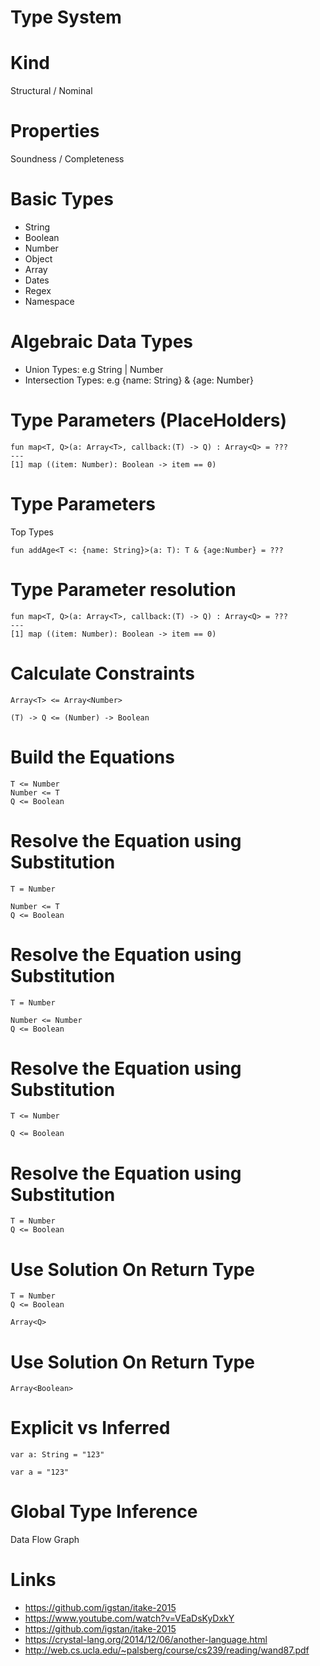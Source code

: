 # Type System

# Kind

Structural / Nominal

# Properties

Soundness / Completeness

# Basic Types

- String
- Boolean
- Number
- Object
- Array
- Dates
- Regex
- Namespace

# Algebraic Data Types

- Union Types: e.g String | Number
- Intersection Types: e.g {name: String} & {age: Number}

# Type Parameters (PlaceHolders)

```
fun map<T, Q>(a: Array<T>, callback:(T) -> Q) : Array<Q> = ???
---
[1] map ((item: Number): Boolean -> item == 0)
```

# Type Parameters 

Top Types

```
fun addAge<T <: {name: String}>(a: T): T & {age:Number} = ???
```

# Type Parameter resolution

```
fun map<T, Q>(a: Array<T>, callback:(T) -> Q) : Array<Q> = ???
---
[1] map ((item: Number): Boolean -> item == 0)
```

# Calculate Constraints

```
Array<T> <= Array<Number>
```
```
(T) -> Q <= (Number) -> Boolean
```

# Build the Equations

```
T <= Number
Number <= T
Q <= Boolean
```
# Resolve the Equation using Substitution

```
T = Number
```

```
Number <= T
Q <= Boolean
```

# Resolve the Equation using Substitution

```
T = Number
```

```
Number <= Number
Q <= Boolean
```

# Resolve the Equation using Substitution

```
T <= Number
```

```
Q <= Boolean
```

# Resolve the Equation using Substitution

```
T = Number
Q <= Boolean
```

# Use Solution On Return Type

```
T = Number
Q <= Boolean
```

```
Array<Q>
```

# Use Solution On Return Type

```
Array<Boolean>
```

# Explicit vs Inferred

```
var a: String = "123"
```

```
var a = "123"
```

# Global Type Inference

Data Flow Graph

# Links

* https://github.com/igstan/itake-2015
* https://www.youtube.com/watch?v=VEaDsKyDxkY
* https://github.com/igstan/itake-2015
* https://crystal-lang.org/2014/12/06/another-language.html
* http://web.cs.ucla.edu/~palsberg/course/cs239/reading/wand87.pdf
